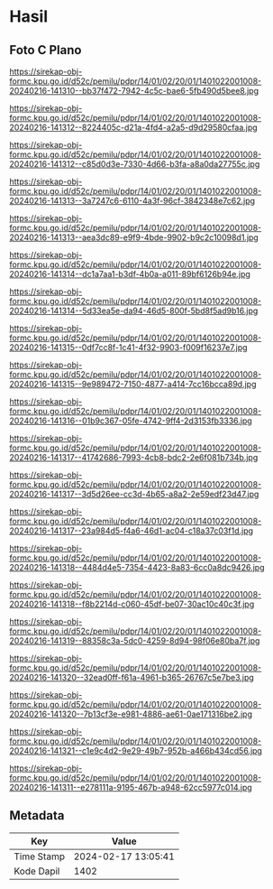 # Hasil

## Foto C Plano

https://sirekap-obj-formc.kpu.go.id/d52c/pemilu/pdpr/14/01/02/20/01/1401022001008-20240216-141310--bb37f472-7942-4c5c-bae6-5fb490d5bee8.jpg

https://sirekap-obj-formc.kpu.go.id/d52c/pemilu/pdpr/14/01/02/20/01/1401022001008-20240216-141312--8224405c-d21a-4fd4-a2a5-d9d29580cfaa.jpg

https://sirekap-obj-formc.kpu.go.id/d52c/pemilu/pdpr/14/01/02/20/01/1401022001008-20240216-141312--c85d0d3e-7330-4d66-b3fa-a8a0da27755c.jpg

https://sirekap-obj-formc.kpu.go.id/d52c/pemilu/pdpr/14/01/02/20/01/1401022001008-20240216-141313--3a7247c6-6110-4a3f-96cf-3842348e7c62.jpg

https://sirekap-obj-formc.kpu.go.id/d52c/pemilu/pdpr/14/01/02/20/01/1401022001008-20240216-141313--aea3dc89-e9f9-4bde-9902-b9c2c10098d1.jpg

https://sirekap-obj-formc.kpu.go.id/d52c/pemilu/pdpr/14/01/02/20/01/1401022001008-20240216-141314--dc1a7aa1-b3df-4b0a-a011-89bf6126b94e.jpg

https://sirekap-obj-formc.kpu.go.id/d52c/pemilu/pdpr/14/01/02/20/01/1401022001008-20240216-141314--5d33ea5e-da94-46d5-800f-5bd8f5ad9b16.jpg

https://sirekap-obj-formc.kpu.go.id/d52c/pemilu/pdpr/14/01/02/20/01/1401022001008-20240216-141315--0df7cc8f-1c41-4f32-9903-f009f16237e7.jpg

https://sirekap-obj-formc.kpu.go.id/d52c/pemilu/pdpr/14/01/02/20/01/1401022001008-20240216-141315--9e989472-7150-4877-a414-7cc16bcca89d.jpg

https://sirekap-obj-formc.kpu.go.id/d52c/pemilu/pdpr/14/01/02/20/01/1401022001008-20240216-141316--01b9c367-05fe-4742-9ff4-2d3153fb3336.jpg

https://sirekap-obj-formc.kpu.go.id/d52c/pemilu/pdpr/14/01/02/20/01/1401022001008-20240216-141317--41742686-7993-4cb8-bdc2-2e6f081b734b.jpg

https://sirekap-obj-formc.kpu.go.id/d52c/pemilu/pdpr/14/01/02/20/01/1401022001008-20240216-141317--3d5d26ee-cc3d-4b65-a8a2-2e59edf23d47.jpg

https://sirekap-obj-formc.kpu.go.id/d52c/pemilu/pdpr/14/01/02/20/01/1401022001008-20240216-141317--23a984d5-f4a6-46d1-ac04-c18a37c03f1d.jpg

https://sirekap-obj-formc.kpu.go.id/d52c/pemilu/pdpr/14/01/02/20/01/1401022001008-20240216-141318--4484d4e5-7354-4423-8a83-6cc0a8dc9426.jpg

https://sirekap-obj-formc.kpu.go.id/d52c/pemilu/pdpr/14/01/02/20/01/1401022001008-20240216-141318--f8b2214d-c060-45df-be07-30ac10c40c3f.jpg

https://sirekap-obj-formc.kpu.go.id/d52c/pemilu/pdpr/14/01/02/20/01/1401022001008-20240216-141319--88358c3a-5dc0-4259-8d94-98f06e80ba7f.jpg

https://sirekap-obj-formc.kpu.go.id/d52c/pemilu/pdpr/14/01/02/20/01/1401022001008-20240216-141320--32ead0ff-f61a-4961-b365-26767c5e7be3.jpg

https://sirekap-obj-formc.kpu.go.id/d52c/pemilu/pdpr/14/01/02/20/01/1401022001008-20240216-141320--7b13cf3e-e981-4886-ae61-0ae171316be2.jpg

https://sirekap-obj-formc.kpu.go.id/d52c/pemilu/pdpr/14/01/02/20/01/1401022001008-20240216-141321--c1e9c4d2-9e29-49b7-952b-a466b434cd56.jpg

https://sirekap-obj-formc.kpu.go.id/d52c/pemilu/pdpr/14/01/02/20/01/1401022001008-20240216-141311--e278111a-9195-467b-a948-62cc5977c014.jpg


## Metadata

| Key        | Value               |
| ---------- | ------------------- |
| Time Stamp | 2024-02-17 13:05:41 |
| Kode Dapil | 1402                |



